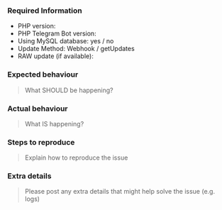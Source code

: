 ### Required Information

- PHP version:
- PHP Telegram Bot version:
- Using MySQL database: yes / no
- Update Method: Webhook / getUpdates
- RAW update (if available):

### Expected behaviour
> What SHOULD be happening?

### Actual behaviour
> What IS happening?

### Steps to reproduce
> Explain how to reproduce the issue

### Extra details
> Please post any extra details that might help solve the issue (e.g. logs)
